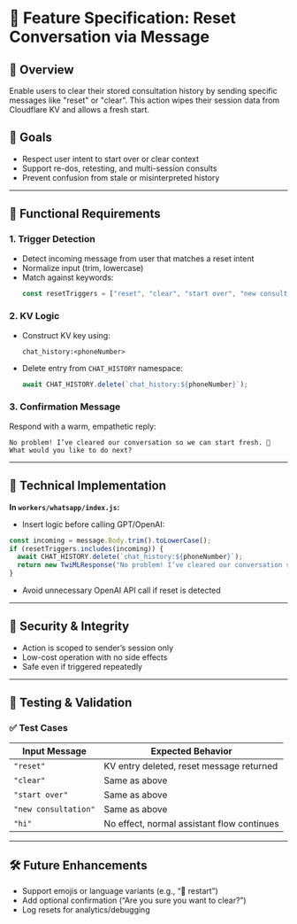 # 🔄 Feature Specification: Reset Conversation via Message

## 🧭 Overview
Enable users to clear their stored consultation history by sending specific messages like "reset" or "clear". This action wipes their session data from Cloudflare KV and allows a fresh start.

## 🎯 Goals
- Respect user intent to start over or clear context
- Support re-dos, retesting, and multi-session consults
- Prevent confusion from stale or misinterpreted history

---

## 🧩 Functional Requirements

### 1. Trigger Detection
- Detect incoming message from user that matches a reset intent
- Normalize input (trim, lowercase)
- Match against keywords:
  ```js
  const resetTriggers = ["reset", "clear", "start over", "new consultation"];
  ```

### 2. KV Logic
- Construct KV key using:
  ```
  chat_history:<phoneNumber>
  ```
- Delete entry from `CHAT_HISTORY` namespace:
  ```js
  await CHAT_HISTORY.delete(`chat_history:${phoneNumber}`);
  ```

### 3. Confirmation Message
Respond with a warm, empathetic reply:
```
No problem! I’ve cleared our conversation so we can start fresh. 🌱 What would you like to do next?
```

---

## 🧰 Technical Implementation

**In `workers/whatsapp/index.js`:**
- Insert logic before calling GPT/OpenAI:
```js
const incoming = message.Body.trim().toLowerCase();
if (resetTriggers.includes(incoming)) {
  await CHAT_HISTORY.delete(`chat_history:${phoneNumber}`);
  return new TwiMLResponse("No problem! I’ve cleared our conversation so we can start fresh. 🌱 What would you like to do next?");
}
```

- Avoid unnecessary OpenAI API call if reset is detected

---

## 🔐 Security & Integrity
- Action is scoped to sender’s session only
- Low-cost operation with no side effects
- Safe even if triggered repeatedly

---

## 🧪 Testing & Validation

### ✅ Test Cases
| Input Message       | Expected Behavior                         |
|---------------------|-------------------------------------------|
| `"reset"`           | KV entry deleted, reset message returned  |
| `"clear"`           | Same as above                             |
| `"start over"`      | Same as above                             |
| `"new consultation"`| Same as above                             |
| `"hi"`              | No effect, normal assistant flow continues|

---

## 🛠 Future Enhancements
- Support emojis or language variants (e.g., “🔁 restart”)
- Add optional confirmation (“Are you sure you want to clear?”)
- Log resets for analytics/debugging